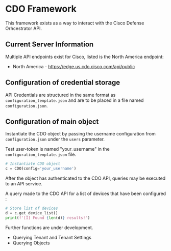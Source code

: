 # CDO Framework

This framework exists as a way to interact with the Cisco Defense Orhcestrator API.

## Current Server Information

Multiple API endpoints exist for Cisco, listed is the North America endpoint:
- North America - https://edge.us.cdo.cisco.com/api/public

## Configuration of credential storage

API Credentials are structured in the same format as `configuration_template.json` and are to be placed in a file named `configuration.json`.

## Configuration of main object

Instantiate the CDO object by passing the username configuration from `configuration.json` under the `users` parameter.

Test user-token is named "your_username" in the `configuration_template.json` file.
```python
# Instantiate CDO object
c = CDO(config='your_username')

```

After the object has authenticated to the CDO API, queries may be executed to an API service.

A query made to the CDO API for a list of devices that have been configured :
```python
# Store list of devices
d = c.get_device_list()
print(f'[I] Found {len(d)} results!')
```

Further functions are under development.
- Querying Tenant and Tenant Settings
- Querying Objects
